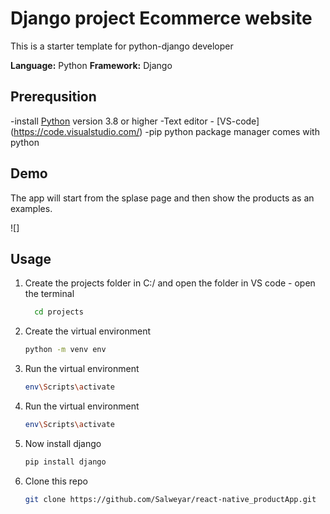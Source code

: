 # Django project Ecommerce website

This is a starter template for python-django developer 

**Language:** Python
**Framework:** Django 

## Prerequsition

-install [Python](https://www.python.org/downloads/) version 3.8 or higher
-Text editor - [VS-code] (https://code.visualstudio.com/)
-pip python package manager comes with python

## Demo

The app will start from the splase page and then show the products as an examples.

![]

## Usage

1. Create the projects folder in C:/ and open the folder in VS code - open the terminal
    ```bash
      cd projects
    ```

2. Create the virtual environment
     ```bash
     python -m venv env
    ```
3. Run the virtual environment
     ```bash
     env\Scripts\activate
    ```
    
4. Run the virtual environment
     ```bash
     env\Scripts\activate
    ```
 
 5. Now install django
     ```bash
     pip install django
    ```

6. Clone this repo

   ```bash
   git clone https://github.com/Salweyar/react-native_productApp.git
   ```


      
